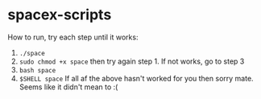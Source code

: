 # spacex-scripts

How to run, try each step until it works:
1) `./space`
2) `sudo chmod +x space` then try again step 1. If not works, go to step 3
3) `bash space`
4) `$SHELL space`
If all af the above hasn't worked for you then sorry mate. Seems like it didn't mean to :(

